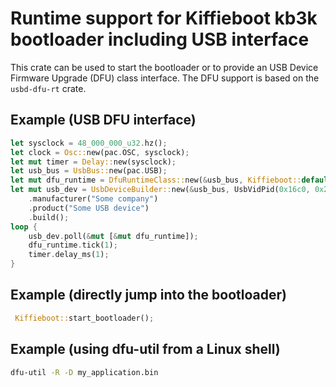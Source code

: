 # Runtime support for Kiffieboot kb3k bootloader including USB interface

This crate can be used to start the bootloader or to provide an USB Device
Firmware Upgrade (DFU) class interface. The DFU support is based on the
`usbd-dfu-rt` crate.

## Example (USB DFU interface)

```rust
let sysclock = 48_000_000_u32.hz();
let clock = Osc::new(pac.OSC, sysclock);
let mut timer = Delay::new(sysclock);
let usb_bus = UsbBus::new(pac.USB);
let mut dfu_runtime = DfuRuntimeClass::new(&usb_bus, Kiffieboot::default());
let mut usb_dev = UsbDeviceBuilder::new(&usb_bus, UsbVidPid(0x16c0, 0x27dd))
    .manufacturer("Some company")
    .product("Some USB device")
    .build();
loop {
    usb_dev.poll(&mut [&mut dfu_runtime]);
    dfu_runtime.tick(1);
    timer.delay_ms(1);
}
```

## Example (directly jump into the bootloader)

```rust
 Kiffieboot::start_bootloader();
```

## Example (using dfu-util from a Linux shell)

```sh
dfu-util -R -D my_application.bin
```

